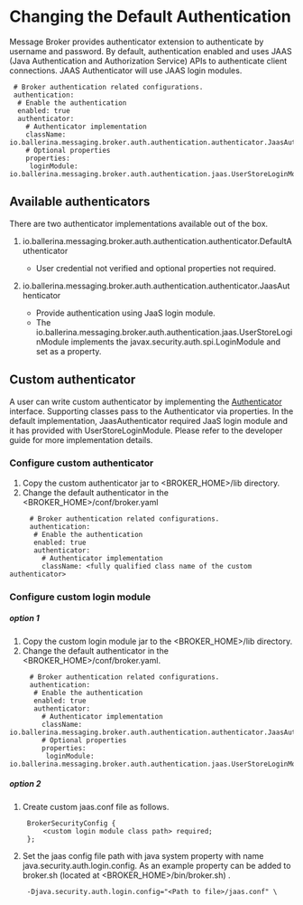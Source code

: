 # Changing the Default Authentication

Message Broker provides authenticator extension to authenticate by username and password. By default, authentication 
enabled and uses JAAS (Java Authentication and Authorization Service) APIs to authenticate client connections. 
JAAS Authenticator will use JAAS login modules.


     # Broker authentication related configurations.
     authentication:
      # Enable the authentication
      enabled: true
      authenticator:
        # Authenticator implementation
        className: io.ballerina.messaging.broker.auth.authentication.authenticator.JaasAuthenticator
        # Optional properties
        properties:
         loginModule: io.ballerina.messaging.broker.auth.authentication.jaas.UserStoreLoginModule


## Available authenticators

There are two authenticator implementations available out of the box.

1) io.ballerina.messaging.broker.auth.authentication.authenticator.DefaultAuthenticator
    - User credential not verified and optional properties not required.

2) io.ballerina.messaging.broker.auth.authentication.authenticator.JaasAuthenticator
    - Provide authentication using JaaS login module. 
    - The io.ballerina.messaging.broker.auth.authentication.jaas.UserStoreLoginModule implements 
    the javax.security.auth.spi.LoginModule and set as a property.


## Custom authenticator

A user can write custom authenticator by implementing the [Authenticator](https://github.com/ballerina-platform/ballerina-message-broker/blob/master/modules/broker-auth/src/main/java/io/ballerina/messaging/broker/auth/authentication/Authenticator.java) interface.
Supporting classes pass to the Authenticator via properties. In the default implementation, JaasAuthenticator 
required JaaS login module and it has provided with UserStoreLoginModule. Please refer to the developer guide for more 
implementation details.


### Configure custom authenticator

1. Copy the custom authenticator jar to <BROKER_HOME>/lib directory.
2. Change the default authenticator in the <BROKER_HOME>/conf/broker.yaml

```
     # Broker authentication related configurations.
     authentication:
      # Enable the authentication
      enabled: true
      authenticator:
        # Authenticator implementation
        className: <fully qualified class name of the custom authenticator>
```

### Configure custom login module

##### option 1

1. Copy the custom login module jar to the <BROKER_HOME>/lib directory.
2. Change the default authenticator in the <BROKER_HOME>/conf/broker.yaml.

```
     # Broker authentication related configurations.
     authentication:
      # Enable the authentication
      enabled: true
      authenticator:
        # Authenticator implementation
        className: io.ballerina.messaging.broker.auth.authentication.authenticator.JaasAuthenticator
        # Optional properties
        properties:
         loginModule: io.ballerina.messaging.broker.auth.authentication.jaas.UserStoreLoginModule
```

##### option 2

1. Create custom jaas.conf file as follows.

        BrokerSecurityConfig {
            <custom login module class path> required;
        };

2. Set the jaas config file path with java system property with name java.security.auth.login.config. As an example
property can be added to broker.sh (located at <BROKER_HOME>/bin/broker.sh) .

        -Djava.security.auth.login.config="<Path to file>/jaas.conf" \
